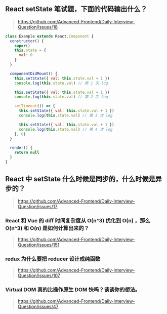 ## React setState 笔试题，下面的代码输出什么？

> https://github.com/Advanced-Frontend/Daily-Interview-Question/issues/18

```js
class Example extends React.Component {
  constructor() {
    super()
    this.state = {
      val: 0
    }
  }

  componentDidMount() {
    this.setState({ val: this.state.val + 1 })
    console.log(this.state.val) // 第 1 次 log

    this.setState({ val: this.state.val + 1 })
    console.log(this.state.val) // 第 2 次 log

    setTimeout(() => {
      this.setState({ val: this.state.val + 1 })
      console.log(this.state.val) // 第 3 次 log

      this.setState({ val: this.state.val + 1 })
      console.log(this.state.val) // 第 4 次 log
    }, 0)
  }

  render() {
    return null
  }
}
```

## React 中 setState 什么时候是同步的，什么时候是异步的？

> https://github.com/Advanced-Frontend/Daily-Interview-Question/issues/17

### React 和 Vue 的 diff 时间复杂度从 O(n^3) 优化到 O(n) ，那么 O(n^3) 和 O(n) 是如何计算出来的？

> https://github.com/Advanced-Frontend/Daily-Interview-Question/issues/151

### redux 为什么要把 reducer 设计成纯函数

> https://github.com/Advanced-Frontend/Daily-Interview-Question/issues/107

### Virtual DOM 真的比操作原生 DOM 快吗？谈谈你的想法。

> https://github.com/Advanced-Frontend/Daily-Interview-Question/issues/47
